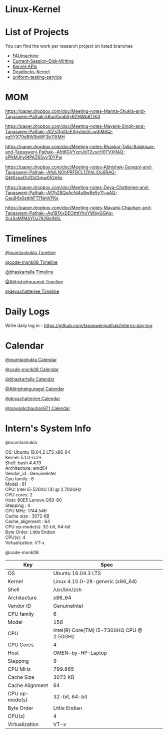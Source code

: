 # Linux-Kernel

# List of Projects

You can find the work per research project on listed branches

- [FAUmachine](https://github.com/alice-sieve/Linux-Kernel/issues/1)
- [Current-Session-Disk-Writing](https://github.com/alice-sieve/Linux-Kernel/issues/2)
- [Kernel-APIs](https://github.com/alice-sieve/Linux-Kernel/issues/3)
- [Deadlocks-Kernel](https://github.com/alice-sieve/Linux-Kernel/issues/4)
- [uniform-testing-service](https://github.com/alice-sieve/Linux-Kernel/issues/5)


# MOM

https://paper.dropbox.com/doc/Meeting-notes-Mamta-Shukla-and-Tapasweni-Pathak-k6uoYajab0yRZHWb8THi3

https://paper.dropbox.com/doc/Meeting-notes-Mayank-Singh-and-Tapasweni-Pathak--AfZsTtgjGcEXgylmiiV~w3jMAQ-xg5YX79d8W9bWF3b7lXMH

https://paper.dropbox.com/doc/Meeting-notes-Bhaskar-Talla-Balakisan-and-Tapasweni-Pathak--Afd6GVYxctJbT2vscH0TVXIfAQ-sPNMJhy9tPAZ6Svy1DYPw

https://paper.dropbox.com/doc/Meeting-notes-Abhishek-Guragol-and-Tapasweni-Pathak--AfsILNOhPRFBCL1ZhhLiOo6RAQ-QktKzqaOUIDzGmw052e5x

https://paper.dropbox.com/doc/Meeting-notes-Deya-Chatterjee-and-Tapasweni-Pathak--Af7hZ8QxAcfd4uBwRe5y11~pAQ-Ceu94x0sttjhFT7NmVFKs

https://paper.dropbox.com/doc/Meeting-notes-Mayank-Chauhan-and-Tapasweni-Pathak--Ag191XxDEOttttYitxYWbyGGAg-XuUIaMfM4Y0J762BolNSL

# Timelines

[@mamtashukla Timeline]() 

[@code-monk08 Timeline](https://paper.dropbox.com/doc/Meeting-notes-Mayank-Singh-and-Tapasweni-Pathak--AfbuKOCVgn425DAn_~Unb6ZDAQ-xg5YX79d8W9bWF3b7lXMH)

[@bhaskartalla Timeline]()

[@Abhishekguragol Timeline]()

[@deyachatterjee Timeline]()

# Daily Logs

Write daily log in - https://github.com/tapaswenipathak/Interns-day-log


# Calendar

[@mamtashukla Calendar](https://calendly.com/mamtashukla/15min) 

[@code-monk08 Calendar](https://calendly.com/code-monk08)

[@bhaskartalla Calendar]()

[@Abhishekguragol Calendar]()

[@deyachatterjee Calendar]()

[@mayankchauhan971 Calendar]()

# Intern's System Info

@mamtashukla

OS: Ubuntu 18.04.2 LTS x86_64\
Kernel: 5.1.0-rc2+\
Shell: bash 4.4.19\
Architecture: amd64\
Vendor_id	: GenuineIntel\
Cpu family	: 6\
Model		: 61\
CPU: Intel i5-5200U (4) @ 2.700GHz\
CPU cores: 2\
Host: 80E5 Lenovo G50-80\
Stepping	: 4\
CPU MHz:   1744.546\
Cache size	: 3072 KB\
Cache_alignment	: 64\
CPU op-mode(s): 32-bit, 64-bit\
Byte Order:     Little Endian\
CPU(s):              4\
Virtualization:      VT-x

@code-monk08

| Key             | Spec                                      |
|-----------------|-------------------------------------------|
| OS              | Ubuntu 16.04.3 LTS                        |
| Kernel          | Linux 4.10.0-28-generic (x86_64)          |
| Shell           | /usr/bin/zsh                              |
| Architecture    | x86_64                                    |
| Vendor ID       | GenuineIntel                              |
| CPU family      | 6                                         |
| Model           | 158                                       |
| CPU             | Intel(R) Core(TM) i5-7300HQ CPU @ 2.50GHz |
| CPU Cores       | 4                                         |
| Host            | OMEN-by-HP-Laptop                         |
| Stepping        | 9                                         |
| CPU MHz         | 799.865                                   |
| Cache Size      | 3072 KB                                   |
| Cache Alignment | 64                                        |
| CPU op-mode(s)  | 32-bit, 64-bit                            |
| Byte Order      | Little Endian                             |
| CPU(s)          | 4                                         |
| Virtualization  | VT-x                                      |
